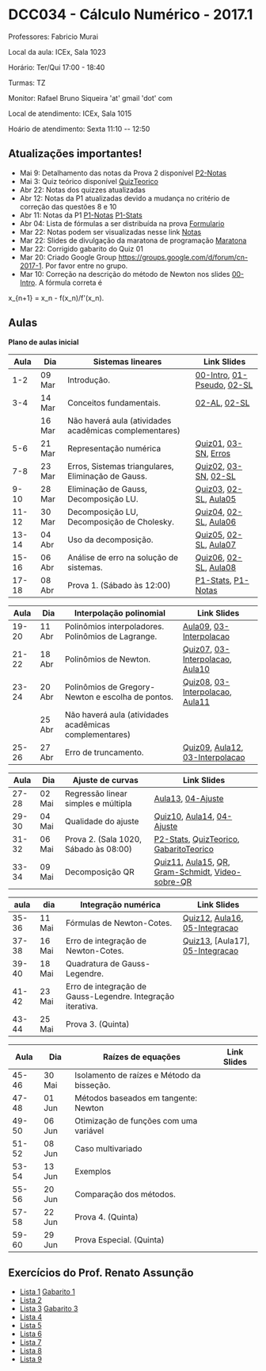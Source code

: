 ﻿DCC034 - Cálculo Numérico - 2017.1
==================================

Professores: Fabricio Murai

Local da aula: ICEx, Sala 1023

Horário: Ter/Qui 17:00 - 18:40

Turmas: TZ

Monitor: Rafael Bruno Siqueira 'at' gmail 'dot' com

Local de atendimento: ICEx, Sala 1015

Hoário de atendimento: Sexta 11:10 -- 12:50


Atualizações importantes!
-------------------------
* Mai 9: Detalhamento das notas da Prova 2 disponível [P2-Notas]
* Mai 3: Quiz teórico disponível [QuizTeorico]
* Abr 22: Notas dos quizzes atualizadas
* Abr 12: Notas da P1 atualizadas devido a mudança no critério de correção das questões 8 e 10
* Abr 11: Notas da P1 [P1-Notas] [P1-Stats]
* Abr 04: Lista de fórmulas a ser distribuída na prova [Formulario]
* Mar 22: Notas podem ser visualizadas nesse link [Notas]
* Mar 22: Slides de divulgação da maratona de programação [Maratona]
* Mar 22: Corrigido gabarito do Quiz 01
* Mar 20: Criado Google Group https://groups.google.com/d/forum/cn-2017-1. Por favor entre no grupo.
* Mar 10: Correção na descrição do método de Newton nos slides [00-Intro]. A fórmula correta é

 x_{n+1} = x_n - f(x_n)/f'(x_n).

Aulas
-----

**Plano de aulas inicial**

|Aula  |  Dia     | Sistemas lineares                                            | Link Slides |
|------|----------|--------------------------------------------------------------|-------------|
|1-2   |  09 Mar  | Introdução.                                                  |[00-Intro], [01-Pseudo], [02-SL]|
|3-4   |  14 Mar  | Conceitos fundamentais.                                      |[02-AL], [02-SL] |
|      |  16 Mar  | Não haverá aula (atividades acadêmicas complementares)       |             |
|5-6   |  21 Mar  | Representação numérica                                       |[Quiz01], [03-SN], [Erros]|
|7-8   |  23 Mar  | Erros, Sistemas triangulares, Eliminação de Gauss.           |[Quiz02], [03-SN], [02-SL]      |
|9-10  |  28 Mar  | Eliminação de Gauss, Decomposição LU.                        |[Quiz03], [02-SL], [Aula05] |
|11-12 |  30 Mar  | Decomposição LU, Decomposição de Cholesky.                   |[Quiz04], [02-SL], [Aula06] |
|13-14 |  04 Abr  | Uso da decomposição.                                         |[Quiz05], [02-SL], [Aula07] |
|15-16 |  06 Abr  | Análise de erro na solução de sistemas.                      |[Quiz06], [02-SL], [Aula08] |
|17-18 |  08 Abr  | Prova 1. (Sábado às 12:00)                                    |[P1-Stats], [P1-Notas] |

|Aula  |  Dia     | Interpolação polinomial                                      | Link Slides |
|------|----------|--------------------------------------------------------------|-------------|
|19-20 |  11 Abr  | Polinômios interpoladores. Polinômios de Lagrange.           |[Aula09], [03-Interpolacao] |
|21-22 |  18 Abr  | Polinômios de Newton.                                        |[Quiz07], [03-Interpolacao], [Aula10] |
|23-24 |  20 Abr  | Polinômios de Gregory-Newton e escolha de pontos.            |[Quiz08], [03-Interpolacao], [Aula11] |
|      |  25 Abr  | Não haverá aula (atividades acadêmicas complementares)       |             |
|25-26 |  27 Abr  | Erro de truncamento.                                         |[Quiz09], [Aula12], [03-Interpolacao] |

|Aula  |  Dia     | Ajuste de curvas                                             | Link Slides |
|------|----------|--------------------------------------------------------------|-------------|
|27-28 |  02 Mai  | Regressão linear simples e múltipla                          |[Aula13], [04-Ajuste]|
|29-30 |  04 Mai  | Qualidade do ajuste                                          |[Quiz10], [Aula14], [04-Ajuste] |
|31-32 |  06 Mai  | Prova 2. (Sala 1020, Sábado às 08:00)                        |[P2-Stats], [QuizTeorico], [GabaritoTeorico] |
|33-34 |  09 Mai  | Decomposição QR                                              |[Quiz11], [Aula15], [QR], [Gram-Schmidt], [Video-sobre-QR] |

|aula  |  dia     | Integração numérica                                          | Link Slides |
|------|----------|--------------------------------------------------------------|-------------|
|35-36 |  11 Mai  | Fórmulas de Newton-Cotes.                                    |[Quiz12], [Aula16], [05-Integracao] |
|37-38 |  16 Mai  | Erro de integração de Newton-Cotes.                          |[Quiz13], [Aula17], [05-Integracao] |
|39-40 |  18 Mai  | Quadratura de Gauss-Legendre.                                |             |
|41-42 |  23 Mai  | Erro de integração de Gauss-Legendre. Integração iterativa.  |             |
|43-44 |  25 Mai  | Prova 3. (Quinta)                                            |             |

|Aula  |  Dia     | Raízes de equações                                           | Link Slides |
|------|----------|--------------------------------------------------------------|-------------|
|45-46 |  30 Mai  | Isolamento de raízes e Método da bisseção.                   |             |
|47-48 |  01 Jun  | Métodos baseados em tangente: Newton                         |             |
|49-50 |  06 Jun  | Otimização de funções com uma variável                       |             |
|51-52 |  08 Jun  | Caso multivariado                                            |             |
|53-54 |  13 Jun  | Exemplos                                                     |             |
|55-56 |  20 Jun  | Comparação dos métodos.                                      |             |
|57-58 |  22 Jun  | Prova 4. (Quinta)                                            |             |
|59-60 |  29 Jun  | Prova Especial. (Quinta)                                     |             |


Exercícios do Prof. Renato Assunção
-----------------------------------
 * [Lista 1] [Gabarito 1]
 * [Lista 2]
 * [Lista 3] [Gabarito 3]
 * [Lista 4]
 * [Lista 5]
 * [Lista 6]
 * [Lista 7]
 * [Lista 8]
 * [Lista 9]

[Lista 1]: http://homepages.dcc.ufmg.br/~assuncao/an/Lista01.pdf
[Gabarito 1]: http://homepages.dcc.ufmg.br/~assuncao/an/gabarito_lista_01.pdf
[Lista 2]: http://homepages.dcc.ufmg.br/~assuncao/an/Lista02.pdf
[Lista 3]: http://homepages.dcc.ufmg.br/~assuncao/an/Lista03.pdf
[Gabarito 3]: http://homepages.dcc.ufmg.br/~assuncao/an/gabarito_lista_03.pdf
[Lista 4]: http://homepages.dcc.ufmg.br/~assuncao/an/Lista04.pdf
[Lista 5]: http://homepages.dcc.ufmg.br/~assuncao/an/Lista05.pdf
[Lista 6]: http://homepages.dcc.ufmg.br/~assuncao/an/Exerc06.pdf
[Lista 7]: http://homepages.dcc.ufmg.br/~assuncao/an/Lista07.pdf
[Lista 8]: http://homepages.dcc.ufmg.br/~assuncao/an/Lista08.pdf
[Lista 9]: http://homepages.dcc.ufmg.br/~assuncao/an/Lista09.pdf


[00-Intro]: ../../ancn_slides/00tz-Intro.pdf
[01-Pseudo]: ../../ancn_slides/01-Conceitos.pdf
[02-SL]: ../../ancn_slides/02-SistemasLineares.pdf
[03-Interpolacao]: ../../ancn_slides/03-InterpolacaoPolinomial.pdf
[04-Ajuste]: ../../ancn_slides/04-AjusteCurvas.pdf
[05-Integracao]: ../../ancn_slides/05-IntegracaoNumerica.pdf
[QR]: ../../ancn_slides/QRdecomp.pdf
[02-AL]: ../../ancn_slides/A02-RevisaoAL.pdf
[03-SN]: ../../ancn_slides/A03-SistemasNumericos.pdf
[04-SL]: ../../ancn_slides/A04-SistemasLineares.pdf
[Aula05]: ../../ancn_slides/A05-DecomposicaoLU.pdf
[Aula06]: ../../ancn_slides/A06-Cholesky.pdf
[Aula07]: ../../ancn_slides/A07-UsoDecomposicao.pdf
[Aula08]: ../../ancn_slides/A08-Condicionamento.pdf
[Aula09]: ../../ancn_slides/A09-Interpolacao.pdf
[Aula10]: ../../ancn_slides/A10-PolinomioNewton.pdf
[Aula11]: ../../ancn_slides/A11-GregoryNewton.pdf
[Aula12]: ../../ancn_slides/A12-ErroInterpolacao.pdf
[Aula13]: ../../ancn_slides/A13-RegressaoLinear.pdf
[Aula14]: ../../ancn_slides/A14-QualidadeAjuste.pdf
[Aula15]: ../../ancn_slides/A15-QR.pdf
[Aula16]: ../../ancn_slides/A16-NewtonCotes.pdf
[Erros]: ../../ancn_slides/03-PontoFlutuanteErros.pdf
[QuizTeorico]: ../../ancn_slides/quizz-theory.pdf
[GabaritoTeorico]: ../../ancn_slides/gabarito-theory.pdf
[Quiz01]: ../../ancn_slides/quizz01.pdf
[Quiz02]: ../../ancn_slides/gabarito02.pdf
[Quiz03]: ../../ancn_slides/gabarito03.pdf
[Quiz04]: ../../ancn_slides/gabarito04.pdf
[Quiz05]: ../../ancn_slides/gabarito05.pdf
[Quiz06]: ../../ancn_slides/gabarito06.pdf
[Quiz07]: ../../ancn_slides/gabarito07.pdf
[Quiz08]: ../../ancn_slides/gabarito08.pdf
[Quiz09]: ../../ancn_slides/gabarito09.pdf
[Quiz10]: ../../ancn_slides/gabarito10.pdf
[Quiz11]: ../../ancn_slides/gabarito11.pdf
[Quiz12]: ../../ancn_slides/gabarito12.pdf
[Quiz13]: ../../ancn_slides/gabarito13.pdf
[Maratona]: ../../ancn_slides/divulgacao-maratona.pdf
[Notas]: https://docs.google.com/spreadsheets/d/1Jj4B5pZUjqkPsDmNNvjAiSXKOOzk_EtbKYVpVCbxLX4/edit?usp=sharing
[Formulario]: http://homepages.dcc.ufmg.br/~lcerf/slides/formulario.pdf
[P1-Stats]: ../../ancn_slides/p1_stats.pdf
[P1-Notas]: ../../ancn_slides/p1_notas_cn.pdf
[P2-Notas]: https://docs.google.com/spreadsheets/d/1Ojr3uzk5OpZrg0Cw1eHa_lS4Gy9OFwzJ8DSS_EMTZD4/edit?usp=sharing
[P2-Stats]: ../../ancn_slides/p2_stats.pdf
[Gram-Schmidt]: http://www.math.ucla.edu/~yanovsky/Teaching/Math151B/handouts/GramSchmidt.pdf
[Video-sobre-QR]: https://www.youtube.com/watch?v=3HS-BRbJOd0
